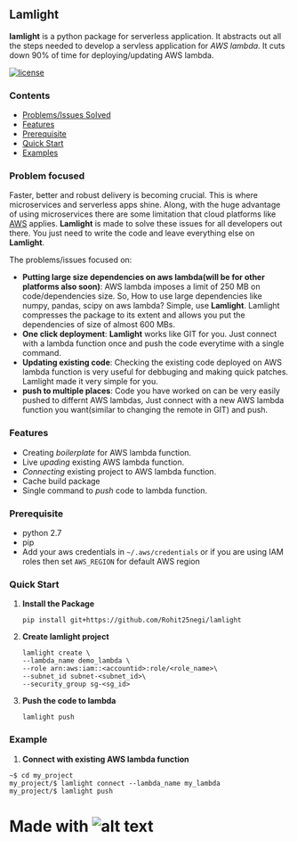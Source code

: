 ## Lamlight

**lamlight** is a python package for serverless application. It abstracts out all the steps needed to develop a servless application for _AWS lambda_. It cuts down 90% of time for deploying/updating AWS lambda. 

[![license](https://docs.google.com/uc?id=1P6tdP072hh890fovxgnk3ZFsWX-QMIfu)](https://www.linkedin.com/in/rohit25negi/)

### Contents
* [Problems/Issues Solved](#problem-focused)
* [Features](#features)
* [Prerequisite](#prerequisite)
* [Quick Start](#quick-start)
* [Examples](#examples)

### Problem focused
Faster, better and robust delivery is becoming crucial. This is where microservices and serverless apps shine. Along, with the huge advantage of using microservices there are some limitation that cloud platforms like [AWS](https://docs.aws.amazon.com/lambda/latest/dg/limits.html) applies. **Lamlight** is made to solve these issues for all developers out there. You just need to write the code and leave everything else on  **Lamlight**.

The problems/issues focused on:
* **Putting large size dependencies on aws lambda(will be for other platforms also soon)**: AWS lambda imposes a limit of 250 MB on code/dependencies size. So, How to use large dependencies like numpy, pandas, scipy on aws lambda? Simple, use  **Lamlight**.  Lamlight compresses the package to its extent and allows you put the dependencies of size of almost 600 MBs.
* **One click deployment**: **Lamlight** works like GIT for you. Just connect with a lambda function once and push the code everytime with a single command.
* **Updating existing code**: Checking the existing code deployed on AWS lambda function is very useful for debbuging and making quick patches. Lamlight made it very simple for you.
* **push to multiple places**: Code you have worked on can be very easily pushed to differnt AWS lambdas, Just connect with a new AWS lambda function you want(similar to changing the remote in GIT) and push.

### Features
* Creating _boilerplate_ for AWS lambda function.
* Live _upading_ existing AWS lambda function.
* _Connecting_ existing project to AWS lambda function.
* Cache build package
* Single command to _push_ code to lambda function.

### Prerequisite
* python 2.7
* pip 
* Add your aws credentials in `~/.aws/credentials` or if you are using IAM roles then set `AWS_REGION` for default AWS region


### Quick Start
1. **Install the Package**
    ```
    pip install git+https://github.com/Rohit25negi/lamlight
    ```
2. **Create lamlight project**
    ```
    lamlight create \
    --lambda_name demo_lambda \
    --role arn:aws:iam::<accountid>:role/<role_name>\
    --subnet_id subnet-<subnet_id>\
    --security_group sg-<sg_id>
    ```
3. **Push the code to lambda**
    ```
    lamlight push
    ```

### Example
1. **Connect with existing AWS lambda function**
```
~$ cd my_project
my_project/$ lamlight connect --lambda_name my_lambda
my_project/$ lamlight push

```

# Made with  ![alt text](https://docs.google.com/uc?id=1KtBi0X2fSN04XpS62T1s2sMeWxXj60Pj)
